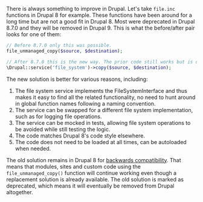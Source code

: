 There is always something to improve in Drupal. Let's take `file.inc` functions in Drupal 8 for example. These functions have been around for a long time but are not a good fit in Drupal 8\. Most were deprecated in Drupal 8.7.0 and they will be removed in Drupal 9\. This is what the before/after pair looks for one of them:

```php
// Before 8.7.0 only this was possible.
file_unmanaged_copy($source, $destination);

// After 8.7.0 this is the new way. The prior code still works but is deprecated.
\Drupal::service('file_system')->copy($source, $destination);
```

The new solution is better for various reasons, including:

1. The file system service implements the FileSystemInterface and thus makes it easy to find all the related functionality, no need to hunt around in global function names following a naming convention.
2. The service can be swapped for a different file system implementation, such as for logging file operations.
3. The service can be mocked in tests, allowing file system operations to be avoided while still testing the logic.
4. The code matches Drupal 8's code style elsewhere.
5. The code does not need to be loaded at all times, can be autoloaded when needed.

The old solution remains in Drupal 8 for [backwards compatibility](https://www.drupal.org/core/d8-bc-policy). That means that modules, sites and custom code using the `file_unmanaged_copy()` function will continue working even though a replacement solution is already available. The old solution is marked as deprecated, which means it will eventually be removed from Drupal altogether.